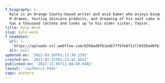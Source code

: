 ```yaml
---
f_biography: >-
  Kyle is an Orange County-based writer and avid baker who enjoys binge-watching
  K-dramas, testing skincare products, and dreaming of his next cake venture. He
  has a thousand tattoos and looks up to his older sister, Taylor.
title: Kyle Weik
slug: kyle-weik
f_headshot:
  url: >-
    https://uploads-ssl.webflow.com/6356ad6fb1edb77f5fe6f11f/6356ad6fb1edb72ed7e6fa72_61dd321ded8119a224d3f70e_60160697f341ac4c204138fc_Screen20Shot202021-01-3020at205.23.1920PM.png
  alt: null
updated-on: '2022-03-20T01:13:39.159Z'
created-on: '2021-01-31T01:23:42.491Z'
published-on: '2022-11-05T11:04:49.048Z'
layout: '[authors].html'
tags: authors
---
```



